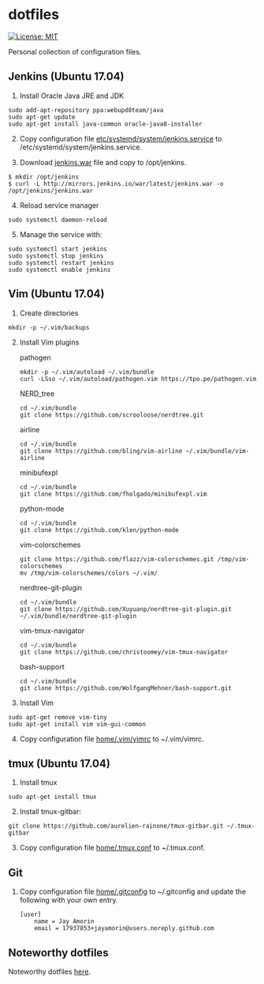 # dotfiles

[![License: MIT](https://img.shields.io/badge/License-MIT-blue.svg)](https://opensource.org/licenses/MIT)

Personal collection of configuration files.

## Jenkins (Ubuntu 17.04)

1. Install Oracle Java JRE and JDK
```
sudo add-apt-repository ppa:webupd8team/java
sudo apt-get update
sudo apt-get install java-common oracle-java8-installer
```

2. Copy configuration file [etc/systemd/system/jenkins.service](https://github.com/jayamorin/dotfiles/blob/master/etc/systemd/system/jenkins.service) to /etc/systemd/system/jenkins.service.

3. Download [jenkins.war](http://mirrors.jenkins.io/war/latest/jenkins.war) file and copy to /opt/jenkins.
```
$ mkdir /opt/jenkins
$ curl -L http://mirrors.jenkins.io/war/latest/jenkins.war -o /opt/jenkins/jenkins.war
```

4. Reload service manager
```
sudo systemctl daemon-reload
```

5. Manage the service with:
```
sudo systemctl start jenkins
sudo systemctl stop jenkins
sudo systemctl restart jenkins
sudo systemctl enable jenkins
```


## Vim (Ubuntu 17.04)

1. Create directories
```
mkdir -p ~/.vim/backups
```

2. Install Vim plugins

    pathogen
    ```
    mkdir -p ~/.vim/autoload ~/.vim/bundle
    curl -LSso ~/.vim/autoload/pathogen.vim https://tpo.pe/pathogen.vim
    ```

    NERD_tree
    ```
    cd ~/.vim/bundle
    git clone https://github.com/scrooloose/nerdtree.git
    ```

    airline
    ```
    cd ~/.vim/bundle
    git clone https://github.com/bling/vim-airline ~/.vim/bundle/vim-airline
    ```

    minibufexpl
    ```
    cd ~/.vim/bundle
    git clone https://github.com/fholgado/minibufexpl.vim
    ```

    python-mode
    ```
    cd ~/.vim/bundle
    git clone https://github.com/klen/python-mode
    ```

    vim-colorschemes
    ```
    git clone https://github.com/flazz/vim-colorschemes.git /tmp/vim-colorschemes
    mv /tmp/vim-colorschemes/colors ~/.vim/
    ```

    nerdtree-git-plugin
    ```
    cd ~/.vim/bundle
    git clone https://github.com/Xuyuanp/nerdtree-git-plugin.git ~/.vim/bundle/nerdtree-git-plugin
    ```

    vim-tmux-navigator
    ```    
    cd ~/.vim/bundle
    git clone https://github.com/christoomey/vim-tmux-navigator
    ```

    bash-support
    ```
    cd ~/.vim/bundle
    git clone https://github.com/WolfgangMehner/bash-support.git
    ```

3. Install Vim
```
sudo apt-get remove vim-tiny
sudo apt-get install vim vim-gui-common
```

4. Copy configuration file [home/.vim/vimrc](https://github.com/jayamorin/dotfiles/blob/master/home/.vim/vimrc) to ~/.vim/vimrc.


## tmux (Ubuntu 17.04)

1. Install tmux
```
sudo apt-get install tmux
```

2. Install tmux-gitbar:
```
git clone https://github.com/aurelien-rainone/tmux-gitbar.git ~/.tmux-gitbar
```

3. Copy configuration file [home/.tmux.conf](https://github.com/jayamorin/dotfiles/blob/master/home/.tmux.conf) to ~/.tmux.conf.


## Git

1. Copy configuration file [home/.gitconfig](https://github.com/jayamorin/dotfiles/blob/master/home/.gitconfig) to ~/.gitconfig and update the following with your own entry.
    ```
    [user]
        name = Jay Amorin
        email = 17937853+jayamorin@users.noreply.github.com
    ```


## Noteworthy dotfiles

Noteworthy dotfiles [here](https://dotfiles.github.io/).
